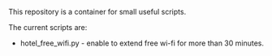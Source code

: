 This repository is a container for small useful scripts.

The current scripts are:
 * hotel_free_wifi.py - enable to extend free wi-fi for more than 30 minutes.
